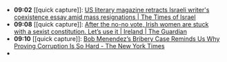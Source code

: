 - **09:02** [[quick capture]]:  [US literary magazine retracts Israeli writer's coexistence essay amid mass resignations | The Times of Israel](https://www.timesofisrael.com/us-literary-magazine-retracts-israeli-writers-coexistence-essay-amid-mass-resignations/)
- **09:08** [[quick capture]]:  [After the no-no vote, Irish women are stuck with a sexist constitution. Let’s use it | Ireland | The Guardian](https://www.theguardian.com/world/commentisfree/2024/mar/12/no-no-referendum-ireland-constitution-women)
- **09:10** [[quick capture]]:  [Bob Menendez’s Bribery Case Reminds Us Why Proving Corruption Is So Hard - The New York Times](https://www.nytimes.com/2024/03/12/briefing/bob-menendez-bribery-case.html)
-